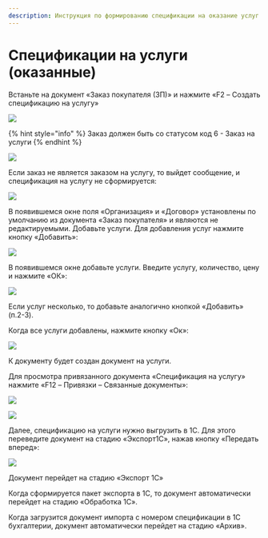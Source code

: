 ```yaml
---
description: Инструкция по формированию спецификации на оказание услуг
---
```


# Спецификации на услуги (оказанные)

Встаньте на документ «Заказ покупателя (ЗП)» и нажмите «F2 – Создать спецификацию на услугу»

![](<../../../.gitbook/assets/0 (46).png>)

{% hint style="info" %}
Заказ должен быть со статусом код 6 - Заказ на услуги
{% endhint %}

![](<../../../.gitbook/assets/1 (37).png>)

Если заказ не является заказом на услугу, то выйдет сообщение, и спецификация на услугу не сформируется:

![](<../../../.gitbook/assets/2 (29).png>)

В появившемся окне поля «Организация» и «Договор» установлены по умолчанию из документа «Заказ покупателя» и являются не редактируемыми. Добавьте услуги. Для добавления услуг нажмите кнопку «Добавить»:

![](<../../../.gitbook/assets/3 (58).png>)

В появившемся окне добавьте услуги. Введите услугу, количество, цену и нажмите «ОК»:

![](<../../../.gitbook/assets/4 (57).png>)

Если услуг несколько, то добавьте аналогично кнопкой «Добавить» (п.2-3).

Когда все услуги добавлены, нажмите кнопку «Ок»:

![](<../../../.gitbook/assets/5 (20).png>)

К документу будет создан документ на услуги.

Для просмотра привязанного документа «Спецификация на услугу» нажмите «F12 – Привязки – Связанные документы»:

![](<../../../.gitbook/assets/6 (24).png>)

![](<../../../.gitbook/assets/7 (15).png>)

Далее, спецификацию на услуги нужно выгрузить в 1С. Для этого переведите документ на стадию «Экспорт1С», нажав кнопку «Передать вперед»:

![](<../../../.gitbook/assets/8 (5).png>)

Документ перейдет на стадию «Экспорт 1С»

Когда сформируется пакет экспорта в 1С, то документ автоматически перейдет на стадию «Обработка 1С».

Когда загрузится документ импорта с номером спецификации в 1С бухгалтерии, документ автоматически перейдет на стадию «Архив».
